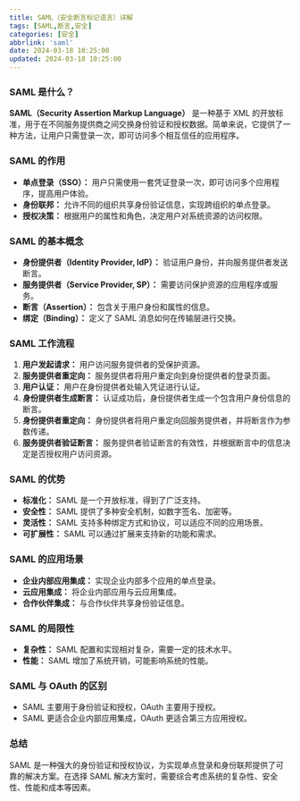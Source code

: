 ```yaml
---
title: SAML（安全断言标记语言）详解
tags: [SAML,断言,安全]
categories: [安全]
abbrlink: 'saml'
date: 2024-03-18 10:25:00
updated: 2024-03-18 10:25:00
---
```


### SAML 是什么？

**SAML（Security Assertion Markup Language）** 是一种基于 XML 的开放标准，用于在不同服务提供商之间交换身份验证和授权数据。简单来说，它提供了一种方法，让用户只需登录一次，即可访问多个相互信任的应用程序。

### SAML 的作用

* **单点登录（SSO）：** 用户只需使用一套凭证登录一次，即可访问多个应用程序，提高用户体验。
* **身份联邦：** 允许不同的组织共享身份验证信息，实现跨组织的单点登录。
* **授权决策：** 根据用户的属性和角色，决定用户对系统资源的访问权限。

### SAML 的基本概念

* **身份提供者（Identity Provider, IdP）：** 验证用户身份，并向服务提供者发送断言。
* **服务提供者（Service Provider, SP）：** 需要访问保护资源的应用程序或服务。
* **断言（Assertion）：** 包含关于用户身份和属性的信息。
* **绑定（Binding）：** 定义了 SAML 消息如何在传输层进行交换。

### SAML 工作流程

1. **用户发起请求：** 用户访问服务提供者的受保护资源。
2. **服务提供者重定向：** 服务提供者将用户重定向到身份提供者的登录页面。
3. **用户认证：** 用户在身份提供者处输入凭证进行认证。
4. **身份提供者生成断言：** 认证成功后，身份提供者生成一个包含用户身份信息的断言。
5. **身份提供者重定向：** 身份提供者将用户重定向回服务提供者，并将断言作为参数传递。
6. **服务提供者验证断言：** 服务提供者验证断言的有效性，并根据断言中的信息决定是否授权用户访问资源。

### SAML 的优势

* **标准化：** SAML 是一个开放标准，得到了广泛支持。
* **安全性：** SAML 提供了多种安全机制，如数字签名、加密等。
* **灵活性：** SAML 支持多种绑定方式和协议，可以适应不同的应用场景。
* **可扩展性：** SAML 可以通过扩展来支持新的功能和需求。

### SAML 的应用场景

* **企业内部应用集成：** 实现企业内部多个应用的单点登录。
* **云应用集成：** 将企业内部应用与云应用集成。
* **合作伙伴集成：** 与合作伙伴共享身份验证信息。

### SAML 的局限性

* **复杂性：** SAML 配置和实现相对复杂，需要一定的技术水平。
* **性能：** SAML 增加了系统开销，可能影响系统的性能。

### SAML 与 OAuth 的区别

* SAML 主要用于身份验证和授权，OAuth 主要用于授权。
* SAML 更适合企业内部应用集成，OAuth 更适合第三方应用授权。

### 总结

SAML 是一种强大的身份验证和授权协议，为实现单点登录和身份联邦提供了可靠的解决方案。在选择 SAML 解决方案时，需要综合考虑系统的复杂性、安全性、性能和成本等因素。
